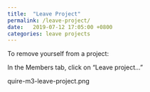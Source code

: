 ```yaml
---
title:  "Leave Project"
permalink: /leave-project/
date:   2019-07-12 17:05:00 +0800
categories: leave projects
---
```

To remove yourself from a project:

In the Members tab, click on “Leave project...”

quire-m3-leave-project.png
